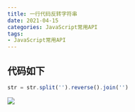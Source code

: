 ```yaml
---
title: 一行代码反转字符串
date: 2021-04-15
categories: JavaScript常用API
tags: 
- JavaScript常用API
---
```

## 代码如下
```js
str = str.split('').reverse().join('')
```
![](https://img-blog.csdnimg.cn/img_convert/978f63aaf46e43d4b33d47ba8f8fa65f.png)
